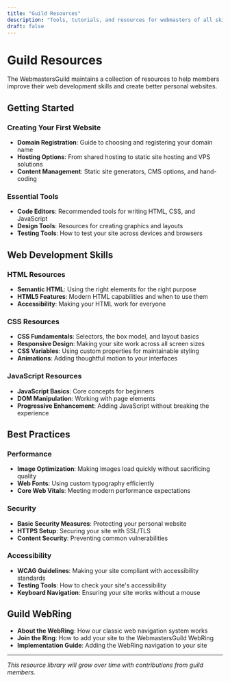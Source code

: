 ```yaml
---
title: "Guild Resources"
description: "Tools, tutorials, and resources for webmasters of all skill levels."
draft: false
---
```


# Guild Resources

The WebmastersGuild maintains a collection of resources to help members improve their web development skills and create better personal websites.

## Getting Started

### Creating Your First Website

- **Domain Registration**: Guide to choosing and registering your domain name
- **Hosting Options**: From shared hosting to static site hosting and VPS solutions
- **Content Management**: Static site generators, CMS options, and hand-coding

### Essential Tools

- **Code Editors**: Recommended tools for writing HTML, CSS, and JavaScript
- **Design Tools**: Resources for creating graphics and layouts
- **Testing Tools**: How to test your site across devices and browsers

## Web Development Skills

### HTML Resources

- **Semantic HTML**: Using the right elements for the right purpose
- **HTML5 Features**: Modern HTML capabilities and when to use them
- **Accessibility**: Making your HTML work for everyone

### CSS Resources

- **CSS Fundamentals**: Selectors, the box model, and layout basics
- **Responsive Design**: Making your site work across all screen sizes
- **CSS Variables**: Using custom properties for maintainable styling
- **Animations**: Adding thoughtful motion to your interfaces

### JavaScript Resources

- **JavaScript Basics**: Core concepts for beginners
- **DOM Manipulation**: Working with page elements
- **Progressive Enhancement**: Adding JavaScript without breaking the experience

## Best Practices

### Performance

- **Image Optimization**: Making images load quickly without sacrificing quality
- **Web Fonts**: Using custom typography efficiently
- **Core Web Vitals**: Meeting modern performance expectations

### Security

- **Basic Security Measures**: Protecting your personal website
- **HTTPS Setup**: Securing your site with SSL/TLS
- **Content Security**: Preventing common vulnerabilities

### Accessibility

- **WCAG Guidelines**: Making your site compliant with accessibility standards
- **Testing Tools**: How to check your site's accessibility
- **Keyboard Navigation**: Ensuring your site works without a mouse

## Guild WebRing

- **About the WebRing**: How our classic web navigation system works
- **Join the Ring**: How to add your site to the WebmastersGuild WebRing
- **Implementation Guide**: Adding the WebRing navigation to your site

---

*This resource library will grow over time with contributions from guild members.*